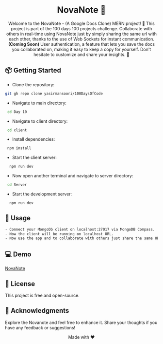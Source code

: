 <h1 align="center">NovaNote 📝</h1>
<div align="center">
Welcome to the NovaNote - (A Google Docs Clone) MERN project! 🚀 This project is part of the 100 days 100 projects challenge. Collaborate with others in real-time using NovaNote just by simply sharing the same url with each other, thanks to the use of Web Sockets for instant communication. <strong>(Coming Soon)</strong> User authentication, a feature that lets you save the docs you collaborated on, making it easy to keep a copy for yourself. Don't hesitate to customize and share your insights. 🌟
</div>

## 📦 Getting Started

- Clone the repository: 
```sh
git gh repo clone yasirmansoori/100DaysOfCode
```
- Navigate to main directory:
```sh
 cd Day 10
```
- Navigate to client directory:
```sh
 cd client
```
- Install dependencies: 
```sh
 npm install
```
- Start the client server:
```sh
  npm run dev
```
- Now open another terminal and navigate to server directory:
```sh
 cd Server
```
- Start the development server:
```sh
  npm run dev
```
## 🚀 Usage

```sh
- Connect your MongoDb client on localhost:27017 via MongoDB Compass.
- Now the client will be running on localhost URL.
- Now use the app and to collaborate with others just share the same URL with them.
```

## 💻 Demo
[NovaNote](https://novanote.netlify.app//)
## 📝 License
This project is free and open-source.

## 🎉 Acknowledgments
Explore the Novanote and feel free to enhance it. Share your thoughts if you have any feedback or suggestions!
<div align="center">Made with ❤️</div>

